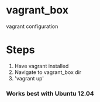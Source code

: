 vagrant_box
===========

vagrant configuration

# Steps
1. Have vagrant installed
2. Navigate to vagrant_box dir
3. 'vagrant up'

### Works best with Ubuntu 12.04
